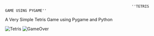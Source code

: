                                                               ''TETRIS GAME USING PYGAME''

A Very Simple Tetris Game using Pygame and Python


![Tetris](https://github.com/user-attachments/assets/694cc7aa-517a-481d-8ca9-a575055b638b)
![GameOver](https://github.com/user-attachments/assets/dda3bf48-e8ce-4527-9ab1-782395b6eeb1)
